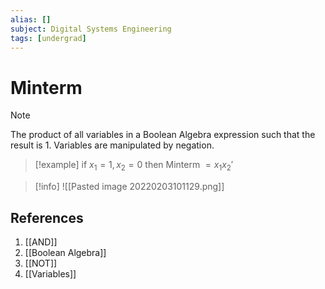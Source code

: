 ```yaml
---
alias: []
subject: Digital Systems Engineering
tags: [undergrad]
---
```

# Minterm


> [!note]
> The product of all variables in a Boolean Algebra expression such that the result is 1. Variables are manipulated by negation.

> [!example]
> if $x_1 = 1, x_2 = 0$ then Minterm $= x_1 x_2'$

> [!info]
> ![[Pasted image 20220203101129.png]]

## References
1. [[AND]]
2. [[Boolean Algebra]]
3. [[NOT]]
4. [[Variables]]